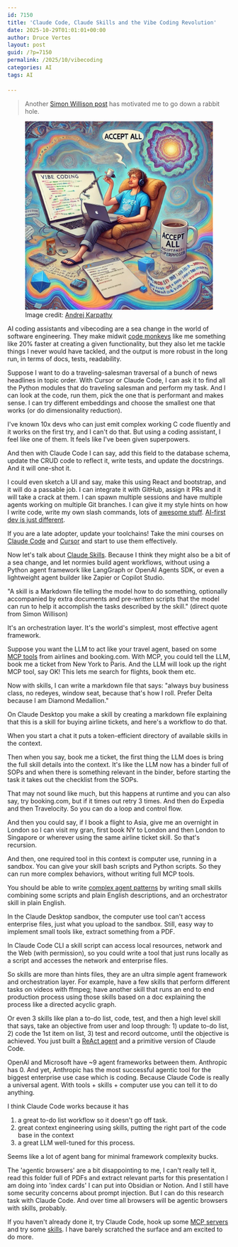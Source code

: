 ```yaml
---
id: 7150
title: 'Claude Code, Claude Skills and the Vibe Coding Revolution'
date: 2025-10-29T01:01:01+00:00
author: Druce Vertes
layout: post
guid: /?p=7150
permalink: /2025/10/vibecoding
categories: AI
tags: AI

---
```


> Another [Simon Willison post](https://simonwillison.net/2025/Oct/16/claude-skills/) has motivated me to go down a rabbit hole.

<figure>
  <img src="/assets/2025/karpathy.jpeg"
  alt="Vibecoding, by Andrej Karpathy.">
  <figcaption>Image credit: <a href="https://twitter.com/karpathy">Andrej Karpathy</a></figcaption>
</figure>

<!--more-->

AI coding assistants and vibecoding are a sea change in the world of software engineering. They make midwit [code monkeys](https://www.youtube.com/watch?v=qYodWEKCuGg) like me something like 20% faster at creating a given functionality, but they also let me tackle things I never would have tackled, and the output is more robust in the long run, in terms of docs, tests, readability.

Suppose I want to do a traveling-salesman traversal of a bunch of news headlines in topic order. With Cursor or Claude Code, I can ask it to find all the Python modules that do traveling salesman and perform my task. And I can look at the code, run them, pick the one that is performant and makes sense. I can try different embeddings and choose the smallest one that works (or do dimensionality reduction).

I've known 10x devs who can just emit complex working C code fluently and it works on the first try, and I can't do that. But using a coding assistant, I feel like one of them. It feels like I've been given superpowers.

And then with Claude Code I can say, add this field to the database schema, update the CRUD code to reflect it, write tests, and update the docstrings. And it will one-shot it.

I could even sketch a UI and say, make this using React and bootstrap, and it will do a passable job. I can integrate it with GitHub, assign it PRs and it will take a crack at them. I can spawn multiple sessions and have multiple agents working on multiple Git branches. I can give it my style hints on how I write code, write my own slash commands, lots of [awesome stuff](https://github.com/hesreallyhim/awesome-claude-code).  [AI-first dev is just different](https://creatoreconomy.so/p/inside-claude-code-how-an-ai-native-actually-works-cat-wu).

If you are a late adopter, update your toolchains! Take the mini courses on [Claude Code](https://learn.deeplearning.ai/courses/claude-code-a-highly-agentic-coding-assistant/lesson/66b35/introduction) and [Cursor](https://cursor.com/en-US/learn) and start to use them effectively.

Now let's talk about [Claude Skills](https://www.anthropic.com/news/skills). Because I think they might also be a bit of a sea change, and let normies build agent workflows, without using a Python agent framework like LangGraph or OpenAI Agents SDK, or even a lightweight agent builder like Zapier or Copilot Studio.

"A skill is a Markdown file telling the model how to do something, optionally accompanied by extra documents and pre-written scripts that the model can run to help it accomplish the tasks described by the skill." (direct quote from Simon Willison)

It's an orchestration layer. It's the world's simplest, most effective agent framework.

Suppose you want the LLM to act like your travel agent, based on some [MCP tools](https://www.anthropic.com/news/model-context-protocol) from airlines and booking.com. With MCP, you could tell the LLM, book me a ticket from New York to Paris. And the LLM will look up the right MCP tool, say OK! This lets me search for flights, book them etc.

Now with skills, I can write a markdown file that says: "always buy business class, no redeyes, window seat, because that's how I roll. Prefer Delta because I am Diamond Medallion."

On Claude Desktop you make a skill by creating a markdown file explaining that this is a skill for buying airline tickets, and here's a workflow to do that.

When you start a chat it puts a token-efficient directory of available skills in the context.

Then when you say, book me a ticket, the first thing the LLM does is bring the full skill details into the context. It's like the LLM now has a binder full of SOPs and when there is something relevant in the binder, before starting the task it takes out the checklist from the SOPs.

That may not sound like much, but this happens at runtime and you can also say, try booking.com, but if it times out retry 3 times. And then do Expedia and then Travelocity. So you can do a loop and control flow.

And then you could say, if I book a flight to Asia, give me an overnight in London so I can visit my gran, first book NY to London and then London to Singapore or wherever using the same airline ticket skill. So that's recursion.

And then, one required tool in this context is computer use, running in a sandbox. You can give your skill bash scripts and Python scripts. So they can run more complex behaviors, without writing full MCP tools.

You should be able to write [complex agent patterns](https://druce.ai/2025/05/agent_engineering) by writing small skills combining some scripts and plain English descriptions, and an orchestrator skill in plain English.

In the Claude Desktop sandbox, the computer use tool can't access enterprise files, just what you upload to the sandbox. Still, easy way to implement small tools like, extract something from a PDF.

In Claude Code CLI a skill script can access local resources, network and the Web (with permission), so you could write a tool that just runs locally as a script and accesses the network and enterprise files.

So skills are more than hints files, they are an ultra simple agent framework and orchestration layer. For example, have a few skills that perform different tasks on videos with ffmpeg; have another skill that runs an end to end production process using those skills based on a doc explaining the process like a directed acyclic graph.

Or even 3 skills like plan a to-do list, code, test, and then a high level skill that says, take an objective from user and loop through: 1) update to-do list, 2) code the 1st item on list, 3) test and record outcome, until the objective is achieved. You just built a [ReAct agent](https://simonwillison.net/2025/Sep/18/agents/) and a primitive version of Claude Code.

OpenAI and Microsoft have ~9 agent frameworks between them. Anthropic has 0. And yet, Anthropic has the most successful agentic tool for the biggest enterprise use case which is coding. Because Claude Code is really a universal agent. With tools + skills + computer use you can tell it to do anything.

I think Claude Code works because it has
   1) a great to-do list workflow so it doesn't go off task.
   2) great context engineering using skills, putting the right part of the code base in the context
   3) a great LLM well-tuned for this process.
   
Seems like a lot of agent bang for minimal framework complexity bucks.

The 'agentic browsers' are a bit disappointing to me, I can't really tell it, read this folder full of PDFs and extract relevant parts for this presentation I am doing into 'index cards' I can put into Obsidian or Notion. And I still have some security concerns about prompt injection. But I can do this research task with Claude Code. And over time all browsers will be agentic browsers with skills, probably.

If you haven't already done it, try Claude Code, hook up some [MCP servers](https://mcpmarket.com/categories/developer-tools) and try some [skills](https://github.com/anthropics/skills). I have barely scratched the surface and am excited to do more.
